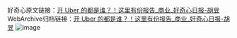 好奇心原文链接：[开 Uber 的都是谁？！这里有份报告_商业_好奇心日报-胡昱](https://www.qdaily.com/articles/5758.html)
WebArchive归档链接：[开 Uber 的都是谁？！这里有份报告_商业_好奇心日报-胡昱](http://web.archive.org/web/20180714044717/https://www.qdaily.com/articles/5758.html)
![image](http://ww3.sinaimg.cn/large/007d5XDply1g3w96f5bs6j30u02qcb29)